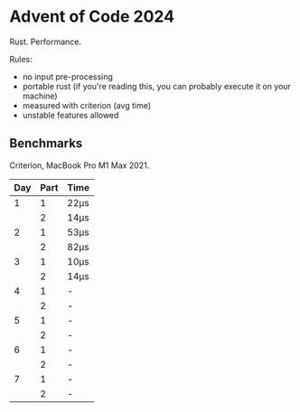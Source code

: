 # Advent of Code 2024

Rust. Performance.

Rules:

* no input pre-processing
* portable rust (if you're reading this, you can probably execute it on your machine)
* measured with criterion (avg time)
* unstable features allowed

## Benchmarks

Criterion, MacBook Pro M1 Max 2021.

| Day | Part | Time |
|-----|------|------|
| 1   | 1    | 22µs |
|     | 2    | 14µs |
| 2   | 1    | 53µs |
|     | 2    | 82µs |
| 3   | 1    | 10µs |
|     | 2    | 14µs |
| 4   | 1    | -    |
|     | 2    | -    |
| 5   | 1    | -    |
|     | 2    | -    |
| 6   | 1    | -    |
|     | 2    | -    |
| 7   | 1    | -    |
|     | 2    | -    |
